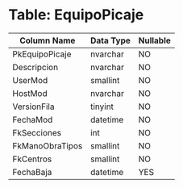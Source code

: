 # Table: EquipoPicaje

| Column Name | Data Type | Nullable |
|-------------|-----------|----------|
| PkEquipoPicaje | nvarchar | NO |
| Descripcion | nvarchar | NO |
| UserMod | smallint | NO |
| HostMod | nvarchar | NO |
| VersionFila | tinyint | NO |
| FechaMod | datetime | NO |
| FkSecciones | int | NO |
| FkManoObraTipos | smallint | NO |
| FkCentros | smallint | NO |
| FechaBaja | datetime | YES |
